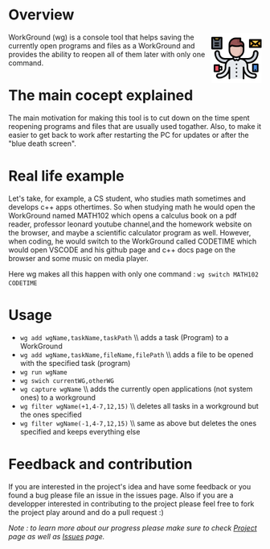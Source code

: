 # Overview

<img align="right" width="100" src="./img.png">

WorkGround (wg) is a console tool that helps saving the currently open programs and files as a WorkGround and provides the ability to reopen all of them later with only one command.




# The main cocept explained
The main motivation for making this tool is to cut down on the time spent reopening programs and files that are usually used togather. Also, to make it easier to get back to work after restarting the PC for updates or after the "blue death screen".

# Real life example
Let's take, for example, a CS student, who studies math sometimes and develops c++ apps othertimes. So when studying math he would open the WorkGround named MATH102 which opens a calculus book on a pdf reader, professor leonard youtube channel,and the homework website on the browser, and maybe a scientific calculator program as well. However, when coding, he would switch to the WorkGround called CODETIME which would open VSCODE and his github page and c++ docs page on the browser and some music on media player.

Here wg makes all this happen with only one command : `wg switch MATH102 CODETIME`

# Usage
- `wg add wgName,taskName,taskPath`           \\\\ adds a task (Program) to a WorkGround
- `wg add wgName,taskName,fileName,filePath`  \\\\ adds a file to be opened with the specified task (program)
- `wg run wgName`
- `wg swich currentWG,otherWG`
- `wg capture wgName`                         \\\\ adds the currently open applications (not system ones) to a workground
- `wg filter wgName(+1,4-7,12,15)`            \\\\ deletes all tasks in a workground but the ones specified
- `wg filter wgName(-1,4-7,12,15)`            \\\\ same as above but deletes the ones specified and keeps everything else

# Feedback and contribution
If you are interested in the project's idea and have some feedback or you found a bug please file an issue in the issues page. Also if you are a developper interested in contributing to the project please feel free to fork the project play around and do a pull request :)

*Note : to learn more about our progress please make sure to check [Project](https://github.com/mohasarc/WorkGround/projects/1) page as well as [Issues](https://github.com/mohasarc/WorkGround/issues) page.*
